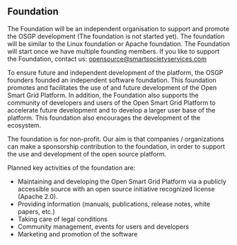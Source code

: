 ## Foundation

The Foundation will be an independent organisation to support and promote the OSGP development (The foundation is not started yet). The foundation will be similar to the Linux foundation or Apache foundation. The Foundation will start once we have multiple founding members. If you like to support the Foundation, contact us: opensource@smartsocietyservices.com


To ensure future and independent development of the platform, the OSGP founders founded an independent software foundation. This foundation promotes and facilitates the use of and future development of the Open Smart Grid Platform. In addition, the Foundation also supports the community of developers and users of the Open Smart Grid Platform to accelerate future development and to develop a larger user base of the platform. This foundation also encourages the development of the ecosystem.

The foundation is for non-profit. Our aim is that companies / organizations can make a sponsorship contribution to the foundation, in order to support the use and development of the open source platform.

Planned key activities of the foundation are:

* Maintaining and developing the Open Smart Grid Platform via a publicly accessible source with an open source initiative recognized license (Apache 2.0).
* Providing information (manuals, publications, release notes, white papers, etc.)
* Taking care of legal conditions
* Community management, events for users and developers
* Marketing and promotion of the software
